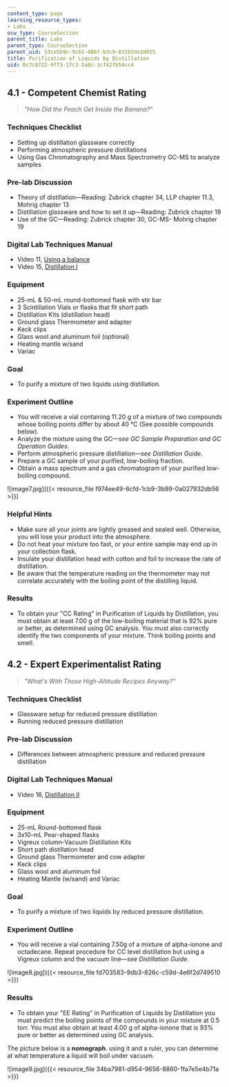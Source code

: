 ```yaml
---
content_type: page
learning_resource_types:
- Labs
ocw_type: CourseSection
parent_title: Labs
parent_type: CourseSection
parent_uid: 53ce5b9c-9cb1-08bf-b3c9-831b5de2d055
title: Purification of Liquids by Distillation
uid: 0c7c8722-9ff3-1fc3-5a0c-3cf42fb54cc4
---
```


4.1 - Competent Chemist Rating
------------------------------

> _"How Did the Peach Get Inside the Banana?"_

### Techniques Checklist

*   Setting up distillation glassware correctly
*   Performing atmospheric pressure distillations
*   Using Gas Chromatography and Mass Spectrometry GC-MS to analyze samples

### Pre-lab Discussion

*   Theory of distillation—Reading: Zubrick chapter 34, LLP chapter 11.3, Mohrig chapter 13
*   Distillation glassware and how to set it up—Reading: Zubrick chapter 19
*   Use of the GC—Reading: Zubrick chapter 30, GC-MS- Mohrig chapter 19

### Digital Lab Techniques Manual

*   Video 11, [Using a balance](/courses/res-5-0001-digital-lab-techniques-manual-spring-2007/resources/using-a-balance)
*   Video 15, [Distillation I](/courses/res-5-0001-digital-lab-techniques-manual-spring-2007/resources/distillation-i-simple-fractional-distillations)

### Equipment

*   25-mL & 50-mL round-bottomed flask with stir bar
*   3 Scintillation Vials or flasks that fit short path
*   Distillation Kits (distillation head)
*   Ground glass Thermometer and adapter
*   Keck clips
*   Glass wool and aluminum foil (optional)
*   Heating mantle w/sand
*   Variac

### Goal

*   To purify a mixture of two liquids using distillation.

### Experiment Outline

*   You will receive a vial containing 11.20 g of a mixture of two compounds whose boiling points differ by about 40 °C (See possible compounds below).
*   Analyze the mixture using the GC—_see GC Sample Preparation and GC Operation Guides_.
*   Perform atmospheric pressure distillation—_see Distillation Guide_.
*   Prepare a GC sample of your purified, low-boiling fraction.
*   Obtain a mass spectrum and a gas chromatogram of your purified low-boiling compound.

![image7.jpg]({{< resource_file f974ee49-6cfd-1cb9-3b99-0a027932db56 >}})

### Helpful Hints

*   Make sure all your joints are lightly greased and sealed well. Otherwise, you will lose your product into the atmosphere.
*   Do not heat your mixture too fast, or your entire sample may end up in your collection flask.
*   Insulate your distillation head with cotton and foil to increase the rate of distillation.
*   Be aware that the temperature reading on the thermometer may not correlate accurately with the boiling point of the distilling liquid.

### Results

*   To obtain your "CC Rating" in Purification of Liquids by Distillation, you must obtain at least 7.00 g of the low-boiling material that is 92% pure or better, as determined using GC analysis. You must also correctly identify the two components of your mixture. Think boiling points and smell.

4.2 - Expert Experimentalist Rating
-----------------------------------

> _"What's With Those High-Altitude Recipes Anyway?"_

### Techniques Checklist

*   Glassware setup for reduced pressure distillation
*   Running reduced pressure distillation

### Pre-lab Discussion

*   Differences between atmospheric pressure and reduced pressure distillation

### Digital Lab Techniques Manual

*   Video 16, [Distillation II](/courses/res-5-0001-digital-lab-techniques-manual-spring-2007/resources/distillation-ii-vacuum-distillations)

### Equipment

*   25-mL Round-bottomed flask
*   3x10-mL Pear-shaped flasks
*   Vigreux column-Vacuum Distillation Kits
*   Short path distillation head
*   Ground glass Thermometer and cow adapter
*   Keck clips
*   Glass wool and aluminum foil
*   Heating Mantle (w/sand) and Variac

### Goal

*   To purify a mixture of two liquids by reduced pressure distillation.

### Experiment Outline

*   You will receive a vial containing 7.50g of a mixture of alpha-ionone and octadecane. Repeat procedure for CC level distillation but using a Vigreux column and the vacuum line—_see Distillation Guide_.

![image8.jpg]({{< resource_file fd703583-9db3-826c-c59d-4e6f2d749510 >}})

### Results

*   To obtain your "EE Rating" in Purification of Liquids by Distillation you must predict the boiling points of the compounds in your mixture at 0.5 torr. You must also obtain at least 4.00 g of alpha-ionone that is 93% pure or better as determined using GC analysis.

The picture below is a **nomograph**. using it and a ruler, you can determine at what temperature a liquid will boil under vacuum.

![image9.jpg]({{< resource_file 34ba7981-d954-9656-8860-1fa7e5e4b71a >}})